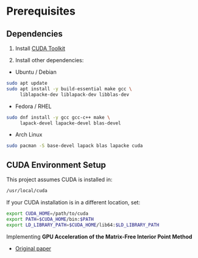# Prerequisites

## Dependencies

1. Install [CUDA Toolkit](https://developer.nvidia.com/cuda-downloads)

2. Install other dependencies:

- Ubuntu / Debian

```sh
sudo apt update
sudo apt install -y build-essential make gcc \
     liblapacke-dev liblapack-dev libblas-dev
```

- Fedora / RHEL

```sh
sudo dnf install -y gcc gcc-c++ make \
     lapack-devel lapacke-devel blas-devel
```

- Arch Linux

```sh
sudo pacman -S base-devel lapack blas lapacke cuda
```

## CUDA Environment Setup

This project assumes CUDA is installed in:

```sh
/usr/local/cuda
```

If your CUDA installation is in a different location, set:

```sh
export CUDA_HOME=/path/to/cuda
export PATH=$CUDA_HOME/bin:$PATH
export LD_LIBRARY_PATH=$CUDA_HOME/lib64:$LD_LIBRARY_PATH
```

Implementing **GPU Acceleration of the Matrix-Free Interior Point Method**

- [Original paper](https://link.springer.com/chapter/10.1007/978-3-642-31464-3_69)
